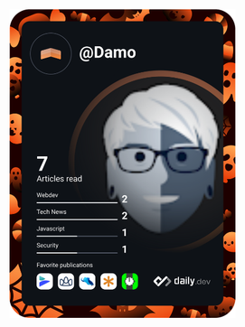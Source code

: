 <a href="https://app.daily.dev/DailyDevTips"><img src="https://github.com/DamianMullins/DamianMullins/blob/main/devcard.svg" width="400" alt="Damian Mullins's Dev Card"/></a>

<!--
**DamianMullins/DamianMullins** is a ✨ _special_ ✨ repository because its `README.md` (this file) appears on your GitHub profile.

Here are some ideas to get you started:

- 🔭 I’m currently working on ...
- 🌱 I’m currently learning ...
- 👯 I’m looking to collaborate on ...
- 🤔 I’m looking for help with ...
- 💬 Ask me about ...
- 📫 How to reach me: ...
- 😄 Pronouns: ...
- ⚡ Fun fact: ...
-->
